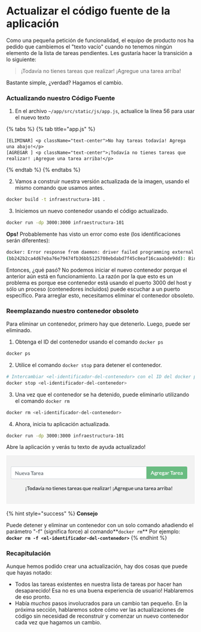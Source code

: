# Actualizar el código fuente de la aplicación

Como una pequeña petición de funcionalidad, el equipo de producto nos ha pedido que cambiemos el "texto vacío" cuando no tenemos ningún elemento de la lista de tareas pendientes. Les gustaría hacer la transición a lo siguiente:

> ¡Todavía no tienes tareas que realizar! ¡Agregue una tarea arriba!

Bastante simple, ¿verdad? Hagamos el cambio.

### Actualizando nuestro Código Fuente <a id="actualizando-nuestro-codigo-fuente"></a>

1. En el archivo `~/app/src/static/js/app.js`, actualice la línea 56 para usar el nuevo texto

{% tabs %}
{% tab title="app.js" %}
```markup
[ELIMINAR] <p className="text-center">No hay tareas todavía! Agrega una abajo!</p>
[AGREGAR ] <p className="text-center">¡Todavía no tienes tareas que realizar! ¡Agregue una tarea arriba!</p>

```
{% endtab %}
{% endtabs %}

2. Vamos a construir nuestra versión actualizada de la imagen, usando el mismo comando que usamos antes.

```bash
docker build -t infraestructura-101 .
```

3. Iniciemos un nuevo contenedor usando el código actualizado.

```bash
docker run -dp 3000:3000 infraestructura-101
```

**Ops!** Probablemente has visto un error como este \(los identificaciones serán diferentes\):

```bash
docker: Error response from daemon: driver failed programming external connectivity on endpoint laughing_burnell 
(bb242b2ca4d67eba76e79474fb36bb5125708ebdabd7f45c8eaf16caaabde9dd): Bind for 0.0.0.0:3000 failed: port is already allocated.
```

Entonces, ¿qué pasó? No podemos iniciar el nuevo contenedor porque el anterior aún está en funcionamiento. La razón por la que esto es un problema es porque ese contenedor está usando el puerto 3000 del host y sólo un proceso \(contenedores incluidos\) puede escuchar a un puerto específico. Para arreglar esto, necesitamos eliminar el contenedor obsoleto.

### Reemplazando nuestro contenedor obsoleto <a id="reemplazando-nuestro-contenedor-obsoleto"></a>

Para eliminar un contenedor, primero hay que detenerlo. Luego, puede ser eliminado.

1. Obtenga el ID del contenedor usando el comando `docker ps`

```bash
docker ps
```

2. Utilice el comando `docker stop` para detener el contenedor.

```bash
# Intercambiar <el-identificador-del-contenedor> con el ID del docker ps
docker stop <el-identificador-del-contenedor>
```

3. Una vez que el contenedor se ha detenido, puede eliminarlo utilizando el comando `docker rm`

```bash
docker rm <el-identificador-del-contenedor> 
```

4. Ahora, inicia tu aplicación actualizada.

```bash
docker run -dp 3000:3000 infraestructura-101
```

 Abre la aplicación y verás tu texto de ayuda actualizado!

![](../.gitbook/assets/todo-app-texto-actualizado.png)

{% hint style="success" %}
**Consejo**

Puede detener y eliminar un contenedor con un solo comando añadiendo el parámetro "-f"  \(significa force\) al comando**`docker rm`** Por ejemplo: **`docker rm -f <el-identificador-del-contenedor>`**
{% endhint %}

### Recapitulación

Aunque hemos podido crear una actualización, hay dos cosas que puede que hayas notado:

* Todos las tareas existentes en nuestra lista de tareas por hacer han desaparecido! Esa no es una buena experiencia de usuario! Hablaremos de eso pronto.
* Había _muchos_ pasos involucrados para un cambio tan pequeño. En la próxima sección, hablaremos sobre cómo ver las actualizaciones de código sin necesidad de reconstruir y comenzar un nuevo contenedor cada vez que hagamos un cambio.

